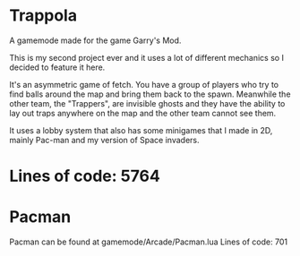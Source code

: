 # Trappola

A gamemode made for the game Garry's Mod.

This is my second project ever and it uses a lot of different mechanics so I decided to feature it here.

It's an asymmetric game of fetch. You have a group of players who try to find balls around the map and bring them back to the spawn.
Meanwhile the other team, the "Trappers", are invisible ghosts and they have the ability to lay out traps anywhere on the map and the other team cannot see them.

It uses a lobby system that also has some minigames that I made in 2D, mainly Pac-man and my version of Space invaders.

# Lines of code: 5764



# Pacman

Pacman can be found at gamemode/Arcade/Pacman.lua
Lines of code: 701
